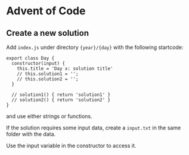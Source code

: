 # Advent of Code

## Create a new solution

Add `index.js` under directory `{year}/{day}` with the following startcode:

```
export class Day {
  constructor(input) {
    this.title = 'Day x: solution title'
    // this.solution1 = '';
    // this.solution2 = '';
  }

  // solution1() { return 'solution1' }
  // solution2() { return 'solution2' }
}
```

and use either strings or functions.

If the solution requires some input data, create a `input.txt` in the same folder with the data.

Use the input variable in the constructor to access it.